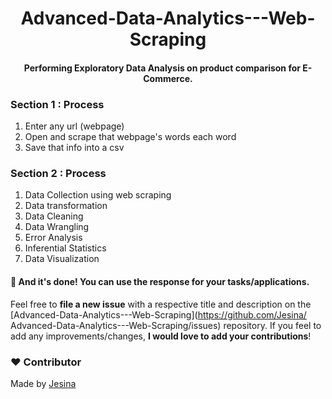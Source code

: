 <h1 align="center">Advanced-Data-Analytics---Web-Scraping</h1>

<div align= "center">
  <h4>Performing Exploratory Data Analysis on product comparison for E-Commerce.</h4>
</div>

### Section 1 : Process

1. Enter any url (webpage)
2. Open and scrape that webpage's words each word
3. Save that info into a csv 

### Section 2 : Process

1. Data Collection using web scraping
2. Data transformation
3. Data Cleaning
4. Data Wrangling
5. Error Analysis
6. Inferential Statistics
7. Data Visualization


#### :clap: And it's done! You can use the response for your tasks/applications.
Feel free to **file a new issue** with a respective title and description on the [Advanced-Data-Analytics---Web-Scraping](https://github.com/Jesina/
Advanced-Data-Analytics---Web-Scraping/issues) repository. If you feel to add any improvements/changes, **I would love to add your contributions**! 

### :heart: Contributor
Made by [Jesina](https://github.com/Jesina)

